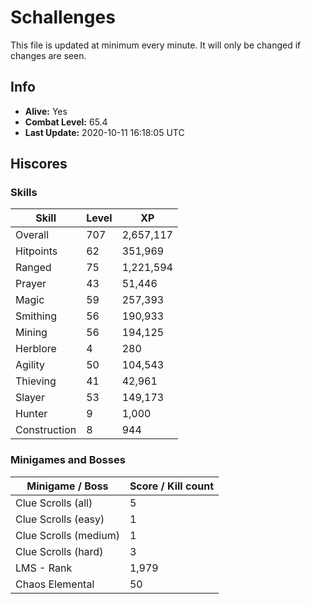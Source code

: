 # Schallenges

This file is updated at minimum every minute. It will only be changed if changes are seen.

## Info

 - **Alive:** Yes
 - **Combat Level:** 65.4
 - **Last Update:** 2020-10-11 16:18:05 UTC

## Hiscores

### Skills

| Skill | Level | XP |
|--|--|--|
| Overall | 707 | 2,657,117 |
| Hitpoints | 62 | 351,969 |
| Ranged | 75 | 1,221,594 |
| Prayer | 43 | 51,446 |
| Magic | 59 | 257,393 |
| Smithing | 56 | 190,933 |
| Mining | 56 | 194,125 |
| Herblore | 4 | 280 |
| Agility | 50 | 104,543 |
| Thieving | 41 | 42,961 |
| Slayer | 53 | 149,173 |
| Hunter | 9 | 1,000 |
| Construction | 8 | 944 |

### Minigames and Bosses

| Minigame / Boss | Score / Kill count |
|--|--|
| Clue Scrolls (all) | 5 |
| Clue Scrolls (easy) | 1 |
| Clue Scrolls (medium) | 1 |
| Clue Scrolls (hard) | 3 |
| LMS - Rank | 1,979 |
| Chaos Elemental | 50 |
